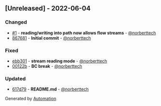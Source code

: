 ## [Unreleased] - 2022-06-04

### Changed
- [#1](https://github.com/flow-php/etl-adapter-avro/pull/1) - **reading/writing into path now allows flow streams** - [@norberttech](https://github.com/norberttech)
- [867681](https://github.com/flow-php/etl-adapter-avro/commit/86768169151d7d667e02e344327b6923de33ac2c) - **Initial commit** - [@norberttech](https://github.com/norberttech)

### Fixed
- [ebb301](https://github.com/flow-php/etl-adapter-avro/commit/ebb3012ac8675e37b98c20800505686d3bc5d082) - **stream reading mode** - [@norberttech](https://github.com/norberttech)
- [00122b](https://github.com/flow-php/etl-adapter-avro/commit/00122b3b1501c7b1859eca612e91af65346ce08e) - **BC break** - [@norberttech](https://github.com/norberttech)

### Updated
- [617d79](https://github.com/flow-php/etl-adapter-avro/commit/617d79cff0d3b643193b09e57de15a94d2ee8d1e) - **README.md** - [@norberttech](https://github.com/norberttech)

Generated by [Automation](https://github.com/aeon-php/automation)